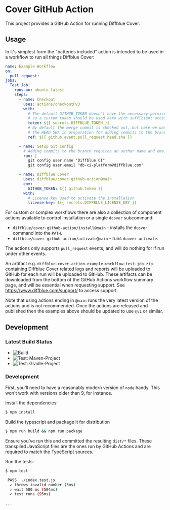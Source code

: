 # Cover GitHub Action

This project provides a GitHub Action for running Diffblue Cover.

## Usage

In it's simplest form the "batteries included" action is intended to be used in a workflow to run all things Diffblue Cover:

```yaml
name: Example Workflow
on:
  pull_request:
jobs:
  Test Job:
    runs-on: ubuntu-latest
    steps:
      - name: Checkout
        uses: actions/checkout@v3
        with:
          # The default GITHUB_TOKEN doesn't have the necessary permissions
          # so a custom token should be used here with sufficient access.
          token: ${{ secrets.DIFFBLUE_TOKEN }}
          # By default the merge commit is checked out, but here we want
          # the HEAD SHA in preparation for adding commits to the branch.
          ref: ${{ github.event.pull_request.head.sha }}

      - name: Setup Git Config
        # Adding commits to the branch requires an author name and email address.
        run: |
          git config user.name "Diffblue CI"
          git config user.email "db-ci-platform@diffblue.com"

      - name: Diffblue Cover
        uses: diffblue/cover-github-action@main
        env:
          GITHUB_TOKEN: ${{ github.token }}
        with:
          # License key used to activate the installation
          license-key: ${{ secrets.DIFFBLUE_LICENSE_KEY }}
```

For custom or complex workflows there are also a collection of component actions available to control installation or a single `dcover` subcommand:

- `diffblue/cover-github-action/install@main` - installs the `dcover` command into the `PATH`.
- `diffblue/cover-github-action/activate@main` - runs `dcover activate`.

The actions only supports `pull_request` events, and will do nothing for if run under other events.

An artifact e.g. `diffblue-cover-action-example-workflow-test-job.zip` containing Diffblue Cover related logs and reports will be uploaded to GitHub for each run will be uploaded to GitHub.
These artifacts can be downloaded from the bottom of the GitHub Actions workflow summary page, and will be essential when requesting support.
See https://www.diffblue.com/support/ to access support.

Note that using actions ending in `@main` runs the very latest version of the actions and is not recommended. Once the actions are released and published then the examples above should be updated to use `@v1` or similar.

## Development

### Latest Build Status

- ![Build](https://github.com/diffblue/cover-github-action/workflows/Build/badge.svg)
- ![Test: Maven-Project](https://github.com/diffblue/cover-github-action/actions/workflows/Test-Maven-Project.yml/badge.svg)
- ![Test: Gradle-Project](https://github.com/diffblue/cover-github-action/actions/workflows/Test-Gradle-Project.yml/badge.svg)

### Development

First, you'll need to have a reasonably modern version of `node` handy. This won't work with versions older than 9, for instance.

Install the dependencies:
```bash
$ npm install
```

Build the typescript and package it for distribution
```bash
$ npm run build && npm run package
```

Ensure you've run this and committed the resulting `dist/*` files. 
These transpiled JavaScript files are the ones run by GitHub Actions and are required to match the TypeScript sources.

Run the tests:  
```bash
$ npm test

 PASS  ./index.test.js
  ✓ throws invalid number (3ms)
  ✓ wait 500 ms (504ms)
  ✓ test runs (95ms)

...
```
